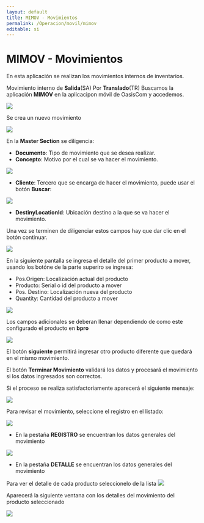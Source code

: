 ```yaml
---
layout: default
title: MIMOV - Movimientos
permalink: /Operacion/movil/mimov
editable: si
---
```


# MIMOV - Movimientos

En esta aplicación se realizan los movimientos internos de inventarios.  


Movimiento interno de **Salida**(SA) Por **Translado**(TR)
Buscamos la aplicación **MIMOV** en la aplicacipon móvil de OasisCom y accedemos.  
  
![](mimov1.png)

Se crea un nuevo movimiento

![](mimov2.png)

En la **Master Section** se diligencia:

- **Documento**: Tipo de movimiento que se desea realizar.
- **Concepto**: Motivo por el cual se va hacer el movimiento.


![](mimov3.png)

- **Cliente**: Tercero que se encarga de hacer el movimiento, puede usar el botón **Buscar**:

![](mimov4.png)

- **DestinyLocationId**: Ubicación destino a la que se va hacer el movimiento.

Una vez se terminen de diligenciar estos campos hay que dar clic en el botón continuar.

![](mimov5.png)

En la siguiente pantalla se ingresa el detalle del primer producto a mover, usando los botóne de la parte superiro se ingresa:

- Pos.Origen: Localización actual del producto
- Producto: Serial o id del producto a mover
- Pos. Destino: Localización nueva del producto
- Quantity: Cantidad del producto a mover

![](mimov6.png)

Los campos adicionales se deberan llenar dependiendo de como este configurado el producto en **bpro**

![](mimov7.png)


El botón **siguiente** permitirá ingresar otro producto diferente que quedará en el mismo movimiento.

El botón **Terminar Movimiento** validará los datos y procesará el movimiento si los datos ingresados son correctos.

Si el proceso se realiza satisfactoriamente aparecerá el siguiente mensaje:

![](mimov8.png)

Para revisar el movimiento, seleccione el registro en el listado:

![](mimov9.png)

- En la pestaña **REGISTRO** se encuentran los datos generales del movimiento

![](mimov10.png)

- En la pestaña **DETALLE** se encuentran los datos generales del movimiento

Para ver el detalle de cada producto seleccionelo de la lista
![](mimov11.png)

Aparecerá la siguiente ventana con los detalles del movimiento del producto seleccionado

![](mimov12.png)